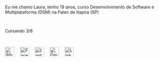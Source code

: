 <p>Eu me chamo Laura, tenho 19 anos, curso Desenvolvimento de Software e Multiplataforma (DSM) na Fatec de Itapira (SP)</p><br>
<p>Cursando 3/6</p><br>
<p align="justify">
  <img src="https://cdn-icons-png.flaticon.com/512/174/174879.png" alt="WhatsApp" width="30px" style="margin-right: 15px;">
  <img src="https://cdn-icons-png.flaticon.com/512/5968/5968764.png" alt="Facebook" width="30px" style="margin-right: 15px;">
  <img src="https://cdn-icons-png.flaticon.com/512/5968/5968776.png" alt="Instagram" width="30px" style="margin-right: 15px;">
  <img src="https://cdn1.iconfinder.com/data/icons/google-new-logos-1/32/gmail_new_logo-512.png" alt="Gmail" width="30px" style="margin-right: 15px;">
  <img src="https://icones.pro/wp-content/uploads/2021/03/icone-linkedin-ronde-originale.png" alt="LinkedIn" width="30px">
</p>

